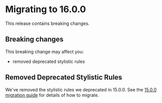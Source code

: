# Migrating to 16.0.0

This release contains breaking changes.

## Breaking changes

This breaking change may affect you:

- removed deprecated stylistic rules

## Removed Deprecated Stylistic Rules

We've removed the stylistic rules we deprecated in 15.0.0. See the [15.0.0 migration guide](./to-15.md) for details of how to migrate.
